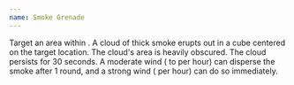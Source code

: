 ```yaml
---
name: Smoke Grenade
---
```

Target an area within <me-distance length="25" />. A cloud of thick smoke erupts out in a <me-distance length="10" adj/>
cube centered on the target location. The cloud's area is heavily obscured. The cloud persists for 30 seconds.
A moderate wind (<me-distance length="11" large num-only /> to <me-distance length="20" large /> per hour) can disperse the
smoke after 1 round, and a strong wind (<me-distance length="21" large num-only override="or more {metric}"/> per hour)
can do so immediately.
